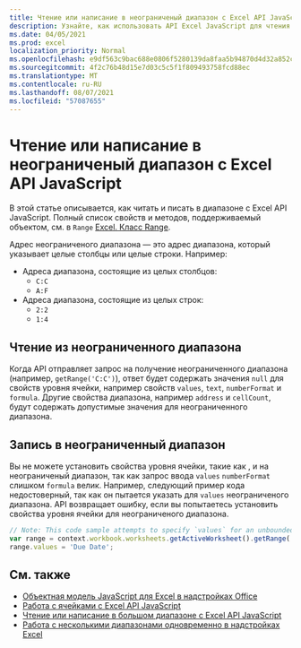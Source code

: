 ```yaml
---
title: Чтение или написание в неограниченый диапазон с Excel API JavaScript
description: Узнайте, как использовать API Excel JavaScript для чтения или записи в неограниченый диапазон.
ms.date: 04/05/2021
ms.prod: excel
localization_priority: Normal
ms.openlocfilehash: e9df563c9bac688e0806f5280139da8faa5b94870d4d32a852c919cd7fd03ad0
ms.sourcegitcommit: 4f2c76b48d15e7d03c5c5f1f809493758fcd88ec
ms.translationtype: MT
ms.contentlocale: ru-RU
ms.lasthandoff: 08/07/2021
ms.locfileid: "57087655"
---
```

# <a name="read-or-write-to-an-unbounded-range-using-the-excel-javascript-api"></a>Чтение или написание в неограниченый диапазон с Excel API JavaScript

В этой статье описывается, как читать и писать в диапазоне с Excel API JavaScript. Полный список свойств и методов, поддерживаемый объектом, см. в `Range` [Excel. Класс Range](/javascript/api/excel/excel.range).

Адрес неограниченого диапазона — это адрес диапазона, который указывает целые столбцы или целые строки. Например:

- Адреса диапазона, состоящие из целых столбцов:<ul><li>`C:C`</li><li>`A:F`</li></ul>
- Адреса диапазона, состоящие из целых строк:<ul><li>`2:2`</li><li>`1:4`</li></ul>

## <a name="read-an-unbounded-range"></a>Чтение из неограниченного диапазона

Когда API отправляет запрос на получение неограниченного диапазона (например, `getRange('C:C')`), ответ будет содержать значения `null` для свойств уровня ячейки, например свойств `values`, `text`, `numberFormat` и `formula`. Другие свойства диапазона, например `address` и `cellCount`, будут содержать допустимые значения для неограниченного диапазона.

## <a name="write-to-an-unbounded-range"></a>Запись в неограниченный диапазон

Вы не можете установить свойства уровня ячейки, такие как , и на неограниченый диапазон, так как запрос ввода `values` `numberFormat` слишком `formula` велик. Например, следующий пример кода недостоверный, так как он пытается указать для `values` неограниченого диапазона. API возвращает ошибку, если вы попытаетесь установить свойства уровня ячейки для неограниченого диапазона.

```js
// Note: This code sample attempts to specify `values` for an unbounded range, which is not a valid request. The sample will return an error. 
var range = context.workbook.worksheets.getActiveWorksheet().getRange('A:B');
range.values = 'Due Date';
```

## <a name="see-also"></a>См. также

- [Объектная модель JavaScript для Excel в надстройках Office](excel-add-ins-core-concepts.md)
- [Работа с ячейками с Excel API JavaScript](excel-add-ins-cells.md)
- [Чтение или написание в большом диапазоне с Excel API JavaScript](excel-add-ins-ranges-large.md)
- [Работа с несколькими диапазонами одновременно в надстройках Excel](excel-add-ins-multiple-ranges.md)
